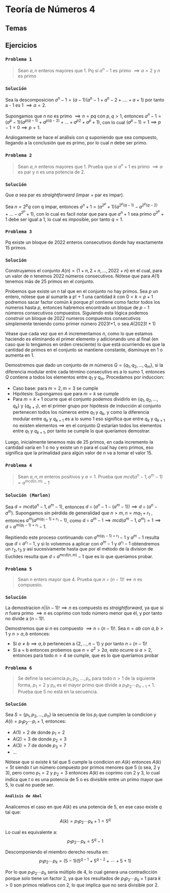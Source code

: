 # Teoría de Números 4

## Temas

## Ejercicios

### `Problema 1`
> Sean $a,n$ enteros mayores que 1. Pq si $a^n - 1$ es primo $\implies a = 2$ y $n$ es primo

### `Solución`
Sea la descomposicion $a^n - 1 = (a - 1)(a^n-1 + a^n-2 + .... + a + 1)$ por tanto a - 1 es 1 $\implies a=2$.

Supongamos que $n$ no es primo $\implies n = pq$ con $p,q \gt 1$, entonces $a^n - 1 = (a^p - 1)(a^{p(q - 1)} + a^{p(q - 2)} + ... + a^{p2} + a^p + 1)$, con lo cual $(a^p - 1) = 1 \implies p-1 = 0 \implies p = 1$.

Análogamente se hace el análisis con $q$ suponiendo que sea compuesto, llegando a la conclusión que es primo, por lo cual $n$ debe ser primo.

### `Problema 2`
> Sean $a,n$ enteros mayores que 1. Prueba que si $a^n + 1$ es primo $\implies a$ es par y $n$ es una potencia de 2.

### `Solución`
Que $a$ sea par es *straightforward* (impar + par es impar).

Sea $n = 2^pq$ con q impar, entonces $a^n + 1 = (a^{2^p} + 1)(a^{2^p(q - 1)} - a^{2^p(q - 2)} + ... - a^{2^p} + 1)$, con lo cual es facil notar que para que $a^n + 1$ sea primo $a^{2^p} + 1$ debe ser igual a 1, lo cual es imposible, por tanto $q = 1$.

### `Problema 3`
Pq existe un bloque de 2022 enteros consecutivos donde hay exactamente 15 primos.

### `Solución`
Construyamos el conjunto $A(n) = \{1 + n, 2 + n, ... , 2022 + n\}$ en el cual, para un valor de $n$ tenemos 2022 números consecutivos. Nótese que para $A(1)$ tenemos más de 25 primos en el conjunto.

Probemos que existe un $n$ tal que en el conjunto no hay primos. Sea $p$ un entero, nótese que al sumarle a p! + 1 una cantidad $k$ con $0 \lt k \lt p+1$ podremos sacar factor común $k$ porque $p!$ contiene como factor todos los números hasta $p$, entonces habremos encontrado un bloque de $p-1$ números consecutivos compuestos. Siguiendo esta lógica podemos construir un bloque de 2022 numeros compuestos consecutivos simplemente teniendo como primer número 2023!+1, o sea $A(2023!+1)$

Véase que cada vez que en $A$ incrementamos $n$, como lo que estamos haciendo es eliminando el primer elemento y adicionando uno al final (en caso que lo tengamos en orden cresciente) lo que está ocurriendo es que la cantidad de primos en el conjunto se mantiene constante, disminuye en 1 o aumenta en 1.

Demostremos que dado un conjunto de $m$ números $Q = \{q_1,q_2,\ldots,q_m\}$, si la diferencia modular entre cada término consecutivo es a lo sumo 1, entonces $Q$ contiene a todos los elementos entre $q_1$ y $q_m$. Procedamos por induccion:
- Caso base: para $m = 2, m = 3$ se cumple
- Hipótesis: Supongamos que para $m = k$ se cumple
- Para $m = k+1$ ocurre que el conjunto podemos dividirlo en $\{q_1,q_2,\ldots,q_k\}$ y $\{q_{k+1}\}$, en el primer grupo por hipótesis de inducción al conjunto pertenecen todos los números entre $q_1$ y $q_k$, y como la diferencia modular entre $q_k$ y $q_{k+1}$ es a lo sumo 1 eso significa que entre $q_k$ y $q_{k+1}$ no existen elementos $\implies$ en el conjunto $Q$ estarían todos los elementos entre $q_1$ y $q_{k+1}$, por tanto se cumple lo que queríamos demostrar.

Luego, inicialmente tenemos más de 25 primos, en cada incremento la cantidad varía en 1 o no y existe un $n$ para el cual hay cero primos, eso significa que la primalidad para algún valor de $n$ va a tomar el valor 15.

### `Problema 4`
> Sean $a,n,m$ enteros positivos y $a \gt 1$. Prueba que $mcd(a^n - 1, a^m -1) = a^{mcd(n,m)} - 1$

### `Solución (Marlon)`
Sea $d = mcd(a^n - 1, a^m -1)$, entonces $d \div (a^n - 1 - (a^m -1)) \implies d \div (a^n - a^m)$. Supongamos sin pérdida de generalidad que $n \gt m, n = mq_1 + r_1$ , entonces $a^m(a^{m(q_1-1)+r_1} - 1)$, como $d \div a^m - 1  \implies mcd(a^m - 1, a^m) = 1 \implies d \div a^{m(q_1-1)+r_1} - 1$.

Repitiendo este proceso continuando con $a^{m(q_1-1)+r_1} - 1$ y $a^m - 1$ resulta que $d \div a^{r_1} - 1$, y si lo volvemos a aplicar con $a^m - 1$ y $a^{r_1} - 1$ obtendremos un $r_2, r_3$ y así sucesivamente hasta que por el método de la division de Euclides resulta que $d \div a^{mcd(n,m)} - 1$ que es lo que queríamos probar.

### `Problema 5`
> Sean $n$ entero mayor que 4. Prueba que $n \div (n-1)! \iff n$ es compuesto.

### `Solución`
La demostracion $n|(n-1)! \implies n$ es compuesto es *straightforward*, ya que si $n$ fuera primo $\implies n$ es coprimo con todo número menor que él, y por tanto no divide a $(n-1)!$.

Demostremos que si $n$ es compuesto $\implies n \div (n-1)!$. Sea $n = ab$ con $a,b \gt 1$ y $n \gt a,b$ entonces:
- Si $a \ne b \implies a,b$ pertenecen a $\{2,\ldots,n-1\}$ y por tanto $n \div (n-1)!$
- Si a = b entonces probemos que $n = a^2 \gt 2a$, esto ocurre si $a > 2$, entonces para todo $n > 4$ se cumple, que es lo que queríamos probar

### `Problema 6`
> Se define la secuencia $p_1,p_2,\ldots,p_n$ para todo $n \gt 1$ de la siguiente forma, $p_1 = 2$ y $p_n$ es el mayor primo que divide a $p_1p_2 \cdots p_{n-1} + 1$. Prueba que 5 no está en la secuencia.

### `Solución`
Sea $S = \{p_1,p_2,\ldots,p_n\}$ la secuencia de los $p_i$ que cumplen la condicion y $A(i) = p_1p_2 \cdots p_i + 1$, entonces:
- $A(1) = 2$ de donde $p_1 = 2$
- $A(2) = 3$ de donde $p_2 = 3$
- $A(3) = 7$ de donde $p_3 = 7$
- ...

Nótese que si existe $k$ tal que 5 cumple la condicion en $A(k)$ entonces $A(k) = 5t$ siendo $t$ un número compuesto por primos menores que 5 (o sea, 2 y 3), pero como $p_1 = 2$ y $p_2 = 3$ entonces $A(k)$ es coprimo con 2 y 3, lo cual indica que $t$ o es una potencia de 5 o es divisible entre un primo mayor que 5, lo cual no puede ser.

#### `Análisis de Abel`
Analicemos el caso en que $A(k)$ es una potencia de 5, en ese caso existe $q$ tal que:
$$A(k) = p_1p_2 \cdots p_k + 1 = 5^q$$

Lo cual es equivalente a:
$$p_1p_2 \cdots p_k= 5^q - 1$$

Descomponiendo el miembro derecho resulta en:
$$p_1p_2 \cdots p_k= (5-1)(5^{q-1} + 5^{q-2} + \cdots + 5 + 1)$$

Por lo que $p_1p_2 \cdots p_k$ sería múltiplo de 4, lo cual genera una contradicción porque solo tiene un factor 2, ya que los resultados de $p_1p_2 \cdots p_k+1$ para $k \gt 0$ son primos relativos con 2, lo que implica que no será divisible por 2.
